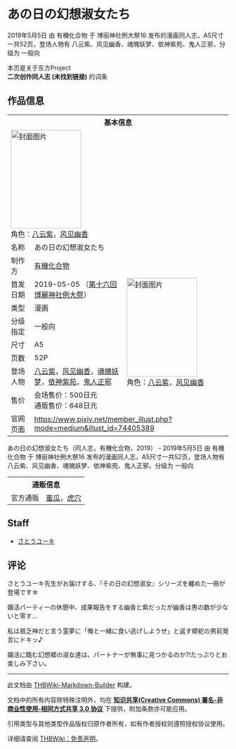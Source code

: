 # あの日の幻想淑女たち

<!-- source html: G:\repos\THBWiki-Markdown-Builder\THBWikiMarkdown\Temp\main\c\cb\ns0%3A%E3%81%82%E3%81%AE%E6%97%A5%E3%81%AE%E5%B9%BB%E6%83%B3%E6%B7%91%E5%A5%B3%E3%81%9F%E3%81%A1.html -->

2019年5月5日 由 有機化合物 于 博丽神社例大祭16 发布的漫画同人志，A5尺寸一共52页，登场人物有 八云紫、风见幽香、魂魄妖梦、依神紫苑、鬼人正邪，分级为 一般向

本页是关于东方Project  
 **二次创作同人志 (未找到链接)** 的词条
## 作品信息

<table><tbody><tr><th colspan="3">基本信息</th></tr><tr><td class="cover-artwork-mobile" colspan="2"><a href="./文件-あの日の幻想淑女たち封面.jpg.md" class="image" title="封面图片"><img alt="封面图片" src="https://upload.thwiki.cc/thumb/f/f1/%E3%81%82%E3%81%AE%E6%97%A5%E3%81%AE%E5%B9%BB%E6%83%B3%E6%B7%91%E5%A5%B3%E3%81%9F%E3%81%A1%E5%B0%81%E9%9D%A2.jpg/160px-%E3%81%82%E3%81%AE%E6%97%A5%E3%81%AE%E5%B9%BB%E6%83%B3%E6%B7%91%E5%A5%B3%E3%81%9F%E3%81%A1%E5%B0%81%E9%9D%A2.jpg" decoding="async" loading="lazy" width="160" height="224" srcset="https://upload.thwiki.cc/thumb/f/f1/%E3%81%82%E3%81%AE%E6%97%A5%E3%81%AE%E5%B9%BB%E6%83%B3%E6%B7%91%E5%A5%B3%E3%81%9F%E3%81%A1%E5%B0%81%E9%9D%A2.jpg/239px-%E3%81%82%E3%81%AE%E6%97%A5%E3%81%AE%E5%B9%BB%E6%83%B3%E6%B7%91%E5%A5%B3%E3%81%9F%E3%81%A1%E5%B0%81%E9%9D%A2.jpg 1.5x, https://upload.thwiki.cc/thumb/f/f1/%E3%81%82%E3%81%AE%E6%97%A5%E3%81%AE%E5%B9%BB%E6%83%B3%E6%B7%91%E5%A5%B3%E3%81%9F%E3%81%A1%E5%B0%81%E9%9D%A2.jpg/319px-%E3%81%82%E3%81%AE%E6%97%A5%E3%81%AE%E5%B9%BB%E6%83%B3%E6%B7%91%E5%A5%B3%E3%81%9F%E3%81%A1%E5%B0%81%E9%9D%A2.jpg 2x" data-file-width="800" data-file-height="1122"></a><div class="cover-char">角色：<a href="./八云紫.md" title="八云紫">八云紫</a>，<a href="./风见幽香.md" title="风见幽香">风见幽香</a></div></td>
</tr><tr><td class="label">名称</td><td colspan="2"> あの日の幻想淑女たち </td></tr><tr><td class="label">制作方</td><td><a href="./有機化合物.md" title="有機化合物">有機化合物</a></td><td class="cover-artwork" rowspan="8" style="min-width:224px;"><a href="./文件-あの日の幻想淑女たち封面.jpg.md" class="image" title="封面图片"><img alt="封面图片" src="https://upload.thwiki.cc/thumb/f/f1/%E3%81%82%E3%81%AE%E6%97%A5%E3%81%AE%E5%B9%BB%E6%83%B3%E6%B7%91%E5%A5%B3%E3%81%9F%E3%81%A1%E5%B0%81%E9%9D%A2.jpg/160px-%E3%81%82%E3%81%AE%E6%97%A5%E3%81%AE%E5%B9%BB%E6%83%B3%E6%B7%91%E5%A5%B3%E3%81%9F%E3%81%A1%E5%B0%81%E9%9D%A2.jpg" decoding="async" loading="lazy" width="160" height="224" srcset="https://upload.thwiki.cc/thumb/f/f1/%E3%81%82%E3%81%AE%E6%97%A5%E3%81%AE%E5%B9%BB%E6%83%B3%E6%B7%91%E5%A5%B3%E3%81%9F%E3%81%A1%E5%B0%81%E9%9D%A2.jpg/239px-%E3%81%82%E3%81%AE%E6%97%A5%E3%81%AE%E5%B9%BB%E6%83%B3%E6%B7%91%E5%A5%B3%E3%81%9F%E3%81%A1%E5%B0%81%E9%9D%A2.jpg 1.5x, https://upload.thwiki.cc/thumb/f/f1/%E3%81%82%E3%81%AE%E6%97%A5%E3%81%AE%E5%B9%BB%E6%83%B3%E6%B7%91%E5%A5%B3%E3%81%9F%E3%81%A1%E5%B0%81%E9%9D%A2.jpg/319px-%E3%81%82%E3%81%AE%E6%97%A5%E3%81%AE%E5%B9%BB%E6%83%B3%E6%B7%91%E5%A5%B3%E3%81%9F%E3%81%A1%E5%B0%81%E9%9D%A2.jpg 2x" data-file-width="800" data-file-height="1122"></a><div class="cover-char">角色：<a href="./八云紫.md" title="八云紫">八云紫</a>，<a href="./风见幽香.md" title="风见幽香">风见幽香</a></div></td>
</tr><tr><td class="label">首发日期</td><td>2019-05-05&#160;（<a href="/展会作品列表?e=%E5%8D%9A%E4%B8%BD%E7%A5%9E%E7%A4%BE%E4%BE%8B%E5%A4%A7%E7%A5%AD%2316">第十六回 博麗神社例大祭</a>）</td></tr><tr><td class="label">类型</td><td>漫画</td></tr><tr><td class="label">分级指定</td><td>一般向</td></tr><tr><td class="label">尺寸</td><td>A5</td></tr><tr><td class="label">页数</td><td>52P</td></tr><tr><td class="label">登场人物</td><td><a href="./八云紫.md" title="八云紫">八云紫</a>，<a href="./风见幽香.md" title="风见幽香">风见幽香</a>，<a href="./魂魄妖梦.md" title="魂魄妖梦">魂魄妖梦</a>，<a href="./依神紫苑.md" title="依神紫苑">依神紫苑</a>，<a href="./鬼人正邪.md" title="鬼人正邪">鬼人正邪</a></td></tr><tr><td class="label">售价</td><td>会场售价：500日元<br>通贩售价：648日元</td></tr>
<tr><td class="label">官网页面</td><td colspan="2"><a rel="nofollow" class="external free" href="https://www.pixiv.net/member_illust.php?mode=medium&amp;illust_id=74405389">https://www.pixiv.net/member_illust.php?mode=medium&amp;illust_id=74405389</a></td></tr></tbody></table>

あの日の幻想淑女たち（同人志，有機化合物，2019） - 2019年5月5日 由 有機化合物 于 博丽神社例大祭16 发布的漫画同人志，A5尺寸一共52页，登场人物有 八云紫、风见幽香、魂魄妖梦、依神紫苑、鬼人正邪，分级为 一般向

<table><tbody><tr><th colspan="3">通贩信息</th></tr><tr><td class="label">官方通贩</td><td colspan="2"><a rel="nofollow" class="external text" href="https://www.melonbooks.co.jp/detail/detail.php?product_id=502101">蜜瓜</a>，<a rel="nofollow" class="external text" href="https://ec.toranoana.jp/tora_r/ec/item/040030724900">虎穴</a></td></tr></tbody></table>


## Staff
- [さとうユーキ](./さとうユーキ.md)

## 评论
  
さとうユーキ先生がお届けする、『その日の幻想淑女』シリーズを纏めた一冊が登場です☆  

婚活パーティーの休憩中、成果報告をする幽香と紫だったが幽香は男の数が少ないと零す…  

私は貧乏神だと言う霊夢に「俺と一緒に食い逃げしようぜ」と返す蟒蛇の男前発言にドキッ♪  

婚活に臨む幻想郷の淑女達は、パートナーが無事に見つかるのか?!たっぷりとお楽しみ下さい。
  
  
  

  





---

此文档由 [THBWiki-Markdown-Builder](https://github.com/Delsin-Yu/THBWiki-Markdown-Builder) 构建。

文档中的所有内容除特殊注明外，均在 [**知识共享(Creative Commons) 署名-非商业性使用-相同方式共享 3.0 协议**](https://creativecommons.org/licenses/by-sa/3.0/deed.zh-hans) 下提供，附加条款亦可能应用。

引用类型与其他类型作品版权归原作者所有，如有作者授权则遵照授权协议使用。

详细请查阅 [THBWiki：免责声明](https://thbwiki.cc/THBWiki:%E5%85%8D%E8%B4%A3%E5%A3%B0%E6%98%8E)。

